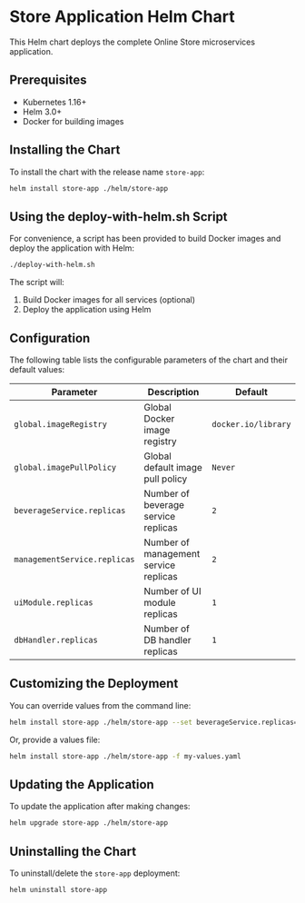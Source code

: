 # Store Application Helm Chart

This Helm chart deploys the complete Online Store microservices application.

## Prerequisites

- Kubernetes 1.16+
- Helm 3.0+
- Docker for building images

## Installing the Chart

To install the chart with the release name `store-app`:

```bash
helm install store-app ./helm/store-app
```

## Using the deploy-with-helm.sh Script

For convenience, a script has been provided to build Docker images and deploy the application with Helm:

```bash
./deploy-with-helm.sh
```

The script will:
1. Build Docker images for all services (optional)
2. Deploy the application using Helm

## Configuration

The following table lists the configurable parameters of the chart and their default values:

| Parameter | Description | Default |
|-----------|-------------|---------|
| `global.imageRegistry` | Global Docker image registry | `docker.io/library` |
| `global.imagePullPolicy` | Global default image pull policy | `Never` |
| `beverageService.replicas` | Number of beverage service replicas | `2` |
| `managementService.replicas` | Number of management service replicas | `2` |
| `uiModule.replicas` | Number of UI module replicas | `1` |
| `dbHandler.replicas` | Number of DB handler replicas | `1` |

## Customizing the Deployment

You can override values from the command line:

```bash
helm install store-app ./helm/store-app --set beverageService.replicas=3
```

Or, provide a values file:

```bash
helm install store-app ./helm/store-app -f my-values.yaml
```

## Updating the Application

To update the application after making changes:

```bash
helm upgrade store-app ./helm/store-app
```

## Uninstalling the Chart

To uninstall/delete the `store-app` deployment:

```bash
helm uninstall store-app
```
